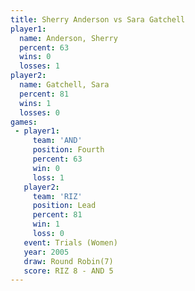 ```yaml
---
title: Sherry Anderson vs Sara Gatchell
player1:                
  name: Anderson, Sherry
  percent: 63           
  wins: 0               
  losses: 1             
player2:                
  name: Gatchell, Sara  
  percent: 81           
  wins: 1               
  losses: 0             
games:
 - player1:          
     team: 'AND'     
     position: Fourth
     percent: 63     
     win: 0          
     loss: 1         
   player2:        
     team: 'RIZ'   
     position: Lead
     percent: 81   
     win: 1        
     loss: 0       
   event: Trials (Women)
   year: 2005           
   draw: Round Robin(7) 
   score: RIZ 8 - AND 5 
---
```

